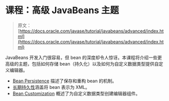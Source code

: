 # 课程：高级 JavaBeans 主题

> 原文： [https://docs.oracle.com/javase/tutorial/javabeans/advanced/index.html](https://docs.oracle.com/javase/tutorial/javabeans/advanced/index.html)

JavaBeans 开发入门很容易，但 bean 的深度却令人惊讶。本课程将介绍一些更高级的主题，包括如何存储 bean（持久化）以及如何为自定义数据类型提供自定义编辑器。

*   [Bean Persistence](persistence.html) 描述了保存和重构 bean 的机制。
*   [长期持久性](longpersistence.html)涵盖将 bean 表示为 XML。
*   [Bean Customization](customization.html) 概述了为自定义数据类型创建编辑器组件。